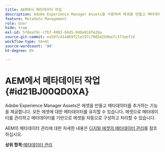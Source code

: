 ```yaml
---
title: AEM에서 메타데이터 작업
description: Adobe Experience Manager Assets을 사용하여 에셋을 만들고 메타데이터를 추가하는 방법을 알아봅니다. AEM Guides에서 메타데이터를 관리합니다.
feature: Metadata Management
role: User
hide: true
exl-id: 578ea79c-cfb7-4902-b6d5-9d8a010fe26a
source-git-commit: ea597cd14469f21e197c700542b9be7c373aef14
workflow-type: tm+mt
source-wordcount: '90'
ht-degree: 0%

---
```


# AEM에서 메타데이터 작업 {#id21BJ00QD0XA}

Adobe Experience Manager Assets은 에셋을 만들고 메타데이터를 추가하는 기능을 제공합니다. 모든 에셋에 대한 메타데이터를 유지할 수 있습니다. 에셋으로 메타데이터를 관리하고 메타데이터를 기반으로 에셋을 자동으로 구성하고 처리할 수 있습니다.

AEM의 메타데이터 관리에 대한 자세한 내용은 [디지털 에셋의 메타데이터 관리](https://experienceleague.adobe.com/docs/experience-manager-65/assets/using/metadata.html?lang=ko)를 참조하십시오.

**상위 항목:**&#x200B;[&#x200B;메타데이터 관리](manage-metadata.md)
